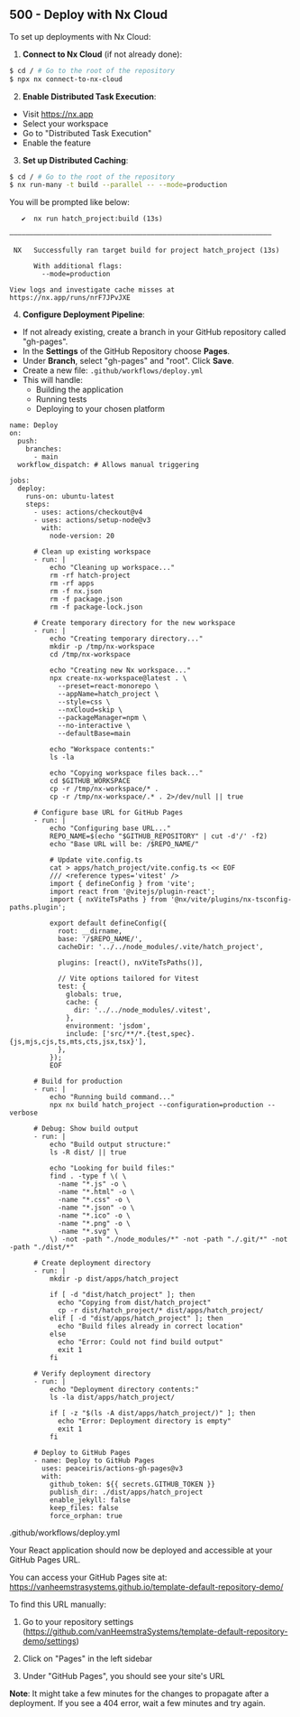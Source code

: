 ## 500 - Deploy with Nx Cloud

To set up deployments with Nx Cloud:

1. **Connect to Nx Cloud** (if not already done):

```bash
$ cd / # Go to the root of the repository
$ npx nx connect-to-nx-cloud
```

2. **Enable Distributed Task Execution**:
- Visit https://nx.app
- Select your workspace
- Go to "Distributed Task Execution"
- Enable the feature

3. **Set up Distributed Caching**:

```bash
$ cd / # Go to the root of the repository
$ nx run-many -t build --parallel -- --mode=production
```

You will be prompted like below:

```
   ✔  nx run hatch_project:build (13s)

—————————————————————————————————————————————————————————————————

 NX   Successfully ran target build for project hatch_project (13s)

      With additional flags:
        --mode=production

View logs and investigate cache misses at https://nx.app/runs/nrF7JPvJXE
```

4. **Configure Deployment Pipeline**:

- If not already existing, create a branch in your GitHub repository called "gh-pages".
- In the **Settings** of the GitHub Repository choose **Pages**.
- Under **Branch**, select "gh-pages" and "root". Click **Save**.
- Create a new file: `.github/workflows/deploy.yml`
- This will handle:
  - Building the application
  - Running tests
  - Deploying to your chosen platform

```
name: Deploy
on:
  push:
    branches:
      - main
  workflow_dispatch: # Allows manual triggering

jobs:
  deploy:
    runs-on: ubuntu-latest
    steps:
      - uses: actions/checkout@v4
      - uses: actions/setup-node@v3
        with:
          node-version: 20
      
      # Clean up existing workspace
      - run: |
          echo "Cleaning up workspace..."
          rm -rf hatch-project
          rm -rf apps
          rm -f nx.json
          rm -f package.json
          rm -f package-lock.json
      
      # Create temporary directory for the new workspace
      - run: |
          echo "Creating temporary directory..."
          mkdir -p /tmp/nx-workspace
          cd /tmp/nx-workspace
          
          echo "Creating new Nx workspace..."
          npx create-nx-workspace@latest . \
            --preset=react-monorepo \
            --appName=hatch_project \
            --style=css \
            --nxCloud=skip \
            --packageManager=npm \
            --no-interactive \
            --defaultBase=main
          
          echo "Workspace contents:"
          ls -la
          
          echo "Copying workspace files back..."
          cd $GITHUB_WORKSPACE
          cp -r /tmp/nx-workspace/* .
          cp -r /tmp/nx-workspace/.* . 2>/dev/null || true
      
      # Configure base URL for GitHub Pages
      - run: |
          echo "Configuring base URL..."
          REPO_NAME=$(echo "$GITHUB_REPOSITORY" | cut -d'/' -f2)
          echo "Base URL will be: /$REPO_NAME/"
          
          # Update vite.config.ts
          cat > apps/hatch_project/vite.config.ts << EOF
          /// <reference types='vitest' />
          import { defineConfig } from 'vite';
          import react from '@vitejs/plugin-react';
          import { nxViteTsPaths } from '@nx/vite/plugins/nx-tsconfig-paths.plugin';

          export default defineConfig({
            root: __dirname,
            base: '/$REPO_NAME/',
            cacheDir: '../../node_modules/.vite/hatch_project',

            plugins: [react(), nxViteTsPaths()],

            // Vite options tailored for Vitest
            test: {
              globals: true,
              cache: {
                dir: '../../node_modules/.vitest',
              },
              environment: 'jsdom',
              include: ['src/**/*.{test,spec}.{js,mjs,cjs,ts,mts,cts,jsx,tsx}'],
            },
          });
          EOF
      
      # Build for production
      - run: |
          echo "Running build command..."
          npx nx build hatch_project --configuration=production --verbose
      
      # Debug: Show build output
      - run: |
          echo "Build output structure:"
          ls -R dist/ || true
          
          echo "Looking for build files:"
          find . -type f \( \
            -name "*.js" -o \
            -name "*.html" -o \
            -name "*.css" -o \
            -name "*.json" -o \
            -name "*.ico" -o \
            -name "*.png" -o \
            -name "*.svg" \
          \) -not -path "./node_modules/*" -not -path "./.git/*" -not -path "./dist/*"
      
      # Create deployment directory
      - run: |
          mkdir -p dist/apps/hatch_project
          
          if [ -d "dist/hatch_project" ]; then
            echo "Copying from dist/hatch_project"
            cp -r dist/hatch_project/* dist/apps/hatch_project/
          elif [ -d "dist/apps/hatch_project" ]; then
            echo "Build files already in correct location"
          else
            echo "Error: Could not find build output"
            exit 1
          fi
      
      # Verify deployment directory
      - run: |
          echo "Deployment directory contents:"
          ls -la dist/apps/hatch_project/
          
          if [ -z "$(ls -A dist/apps/hatch_project/)" ]; then
            echo "Error: Deployment directory is empty"
            exit 1
          fi
      
      # Deploy to GitHub Pages
      - name: Deploy to GitHub Pages
        uses: peaceiris/actions-gh-pages@v3
        with:
          github_token: ${{ secrets.GITHUB_TOKEN }}
          publish_dir: ./dist/apps/hatch_project
          enable_jekyll: false
          keep_files: false
          force_orphan: true
```
.github/workflows/deploy.yml

Your React application should now be deployed and accessible at your GitHub Pages URL.

You can access your GitHub Pages site at: https://vanheemstrasystems.github.io/template-default-repository-demo/

To find this URL manually:

1. Go to your repository settings (https://github.com/vanHeemstraSystems/template-default-repository-demo/settings)

2. Click on "Pages" in the left sidebar

3. Under "GitHub Pages", you should see your site's URL

**Note**: It might take a few minutes for the changes to propagate after a deployment. If you see a 404 error, wait a few minutes and try again.
